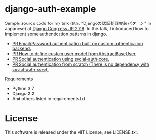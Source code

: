 django-auth-example
===================

Sample source code for my talk (title: "Djangoの認証処理実装パターン" in Japanese) at [Django Congress JP 2018](https://djangocongress.jp/).
In this talk, I introduced how to implement some authentication patterns in django.

* [PR Email/Password authentication built on custom authentication backend.](https://github.com/c-bata/django-auth-example/pull/2)
* [PR How to define custom user model from AbstractBaseUser.](https://github.com/c-bata/django-auth-example/pull/3)
* [PR Social authentication using social-auth-core.](https://github.com/c-bata/django-auth-example/pull/1)
* [PR Social authentication from scratch (There is no dependency with social-auth-core).](https://github.com/c-bata/django-auth-example/pull/4)

Requirements

* Python 3.7
* Django 2.2
* And others listed in requirements.txt

# License

This software is released under the MIT License, see LICENSE.txt.
